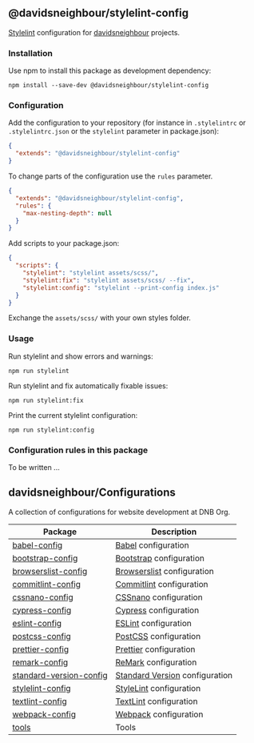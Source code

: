 ## @davidsneighbour/stylelint-config

[Stylelint](https://github.com/stylelint/stylelint) configuration for [davidsneighbour](https://github.com/davidsneighbour) projects.

### Installation

Use npm to install this package as development dependency:

```shell
npm install --save-dev @davidsneighbour/stylelint-config
```

### Configuration

Add the configuration to your repository (for instance in `.stylelintrc` or `.stylelintrc.json` or the `stylelint` parameter in package.json):

```json
{
  "extends": "@davidsneighbour/stylelint-config"
}
```

To change parts of the configuration use the `rules` parameter.

```json
{
  "extends": "@davidsneighbour/stylelint-config",
  "rules": {
    "max-nesting-depth": null
  }
}
```

Add scripts to your package.json:

```json
{
  "scripts": {
    "stylelint": "stylelint assets/scss/",
    "stylelint:fix": "stylelint assets/scss/ --fix",
    "stylelint:config": "stylelint --print-config index.js"
  }
}
```

Exchange the `assets/scss/` with your own styles folder.

### Usage

Run stylelint and show errors and warnings:

```shell
npm run stylelint
```

Run stylelint and fix automatically fixable issues:

```shell
npm run stylelint:fix
```

Print the current stylelint configuration:

```shell
npm run stylelint:config
```

### Configuration rules in this package

To be written ...

<!--- CONFIGURATIONS BEGIN --->

## davidsneighbour/Configurations

A collection of configurations for website development at DNB Org.

<!-- prettier-ignore -->
| Package | Description |
| --- | ---- |
| [babel-config](https://github.com/davidsneighbour/configurations/tree/main/packages/babel-config) | [Babel](https://babeljs.io/) configuration |
| [bootstrap-config](https://github.com/davidsneighbour/configurations/tree/main/packages/bootstrap-config) | [Bootstrap](https://getbootstrap.com/) configuration |
| [browserslist-config](https://github.com/davidsneighbour/configurations/tree/main/packages/browserslist-config) | [Browserslist](https://github.com/browserslist/browserslist) configuration |
| [commitlint-config](https://github.com/davidsneighbour/configurations/tree/main/packages/commitlint-config) | [Commitlint](https://github.com/conventional-changelog/commitlint) configuration |
| [cssnano-config](https://github.com/davidsneighbour/configurations/tree/main/packages/cssnano-config) | [CSSnano](https://cssnano.co/) configuration |
| [cypress-config](https://github.com/davidsneighbour/configurations/tree/main/packages/cypress-config) | [Cypress](https://www.cypress.io/) configuration |
| [eslint-config](https://github.com/davidsneighbour/configurations/tree/main/packages/eslint-config) | [ESLint](https://github.com/eslint/eslint) configuration |
| [postcss-config](https://github.com/davidsneighbour/configurations/tree/main/packages/postcss-config) | [PostCSS](https://postcss.org/) configuration |
| [prettier-config](https://github.com/davidsneighbour/configurations/tree/main/packages/prettier-config) | [Prettier](https://prettier.io/) configuration |
| [remark-config](https://github.com/davidsneighbour/configurations/tree/main/packages/remark-config) | [ReMark](https://github.com/remarkjs/remark-lint) configuration |
| [standard-version-config](https://github.com/davidsneighbour/configurations/tree/main/packages/standard-version-config) | [Standard Version](https://github.com/conventional-changelog/standard-version) configuration |
| [stylelint-config](https://github.com/davidsneighbour/configurations/tree/main/packages/stylelint-config) | [StyleLint](https://github.com/stylelint/stylelint) configuration |
| [textlint-config](https://github.com/davidsneighbour/configurations/tree/main/packages/textlint-config) | [TextLint](https://github.com/textlint/textlint) configuration |
| [webpack-config](https://github.com/davidsneighbour/configurations/tree/main/packages/webpack-config) | [Webpack](https://webpack.js.org/) configuration |
| [tools](https://github.com/davidsneighbour/configurations/tree/main/packages/tools) | Tools |

<!--- CONFIGURATIONS END --->
